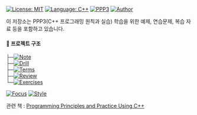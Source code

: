﻿
[![License: MIT](https://img.shields.io/badge/License-MIT-yellow.svg)](https://github.com/1nhan/CPP_common-sense/blob/main/LICENSE)
[![Language: C++](https://img.shields.io/badge/Language-C++17-blue)](https://github.com/1nhan/CPP_common-sense)
[![PPP3](https://img.shields.io/badge/PPP3-Programming%20Principles%20%26%20Practice-blue)](https://www.stroustrup.com/programming.html)
[![Author](https://img.shields.io/badge/Bjarne%20Stroustrup-C%2B%2B%20Creator-purple)](https://www.stroustrup.com/)

이 저장소는 PPP3(C++ 프로그래밍 원칙과 실습) 학습을 위한 예제, 연습문제, 복습 자료 등을 포함하고 있습니다.

#### 📂 프로젝트 구조
├─[![Note](https://img.shields.io/badge/Note-lightgrey)](https://github.com/1nhan/CPP_common-sense/tree/main/note)<br>
├─[![Drill](https://img.shields.io/badge/Drill-red)](https://github.com/1nhan/CPP_common-sense/tree/main/Drill)  <br>
├─[![Terms](https://img.shields.io/badge/Terms-orange)](https://github.com/1nhan/CPP_common-sense/tree/main/Terms)  <br>
├─[![Review](https://img.shields.io/badge/Review-yellow)](https://github.com/1nhan/CPP_common-sense/tree/main/Review)  <br>
└─[![Exercises](https://img.shields.io/badge/Exercises-green)](https://github.com/1nhan/CPP_common-sense/tree/main/Exercises)<br>


[![Focus](https://img.shields.io/badge/Focus-Fundamentals%20%26%20Practice-green)](https://www.stroustrup.com/programming.html)
[![Style](https://img.shields.io/badge/Style-Object%20Oriented%20%26%20Generic-orange)](https://www.stroustrup.com/programming.html)

관련 책 : [Programming Principles and Practice Using C++](https://www.stroustrup.com/programming.html)<br>